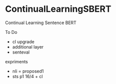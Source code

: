 # ContinualLearningSBERT
Continual Learning Sentence BERT

To Do
- cl upgrade
- additional layer
- senteval

expriments
- nli = proposed1
- sts p1 16/4 + cl
